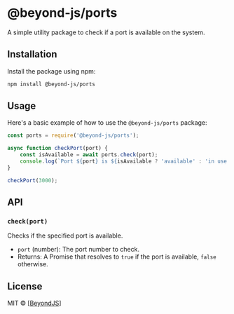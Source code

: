 # @beyond-js/ports

A simple utility package to check if a port is available on the system.

## Installation

Install the package using npm:

```bash
npm install @beyond-js/ports
```

## Usage

Here's a basic example of how to use the `@beyond-js/ports` package:

```javascript
const ports = require('@beyond-js/ports');

async function checkPort(port) {
	const isAvailable = await ports.check(port);
	console.log(`Port ${port} is ${isAvailable ? 'available' : 'in use'}`);
}

checkPort(3000);
```

## API

### `check(port)`

Checks if the specified port is available.

-   `port` (number): The port number to check.
-   Returns: A Promise that resolves to `true` if the port is available, `false` otherwise.

## License

MIT © [[BeyondJS](https://beyondjs.com)]
